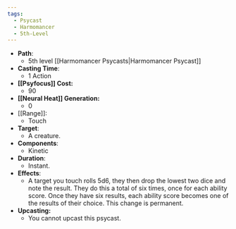 ```yaml
---
tags:
  - Psycast
  - Harmomancer
  - 5th-Level
---
```

- **Path**:
	- 5th level [[Harmomancer Psycasts|Harmomancer Psycast]]
- **Casting Time**:
	- 1 Action
- **[[Psyfocus]] Cost:**
	- 90
- **[[Neural Heat]] Generation:**
	- 0
- [[Range]]:
	- Touch
- **Target**:
	- A creature.
- **Components**:
	- Kinetic
- **Duration**:
	- Instant.
- **Effects**:
	- A target you touch rolls 5d6, they then drop the lowest two dice and note the result. They do this a total of six times, once for each ability score. Once they have six results, each ability score becomes one of the results of their choice. This change is permanent.
- **Upcasting:**
	- You cannot upcast this psycast.
